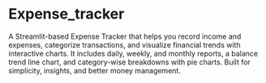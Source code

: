 # Expense_tracker
A Streamlit-based Expense Tracker that helps you record income and expenses, categorize transactions, and visualize financial trends with interactive charts. It includes daily, weekly, and monthly reports, a balance trend line chart, and category-wise breakdowns with pie charts. Built for simplicity, insights, and better money management.
